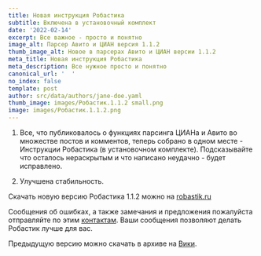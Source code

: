 ```yaml
---
title: Новая инструкция Робастика
subtitle: Включена в установочный комплект
date: '2022-02-14'
excerpt: Все важное - просто и понятно
image_alt: Парсер Авито и ЦИАН версия 1.1.2
thumb_image_alt: Новое в парсерах Авито и ЦИАН версии 1.1.2
meta_title: Новая инструкция Робастика
meta_description: Все нужное просто и понятно
canonical_url: '  '
no_index: false
template: post
author: src/data/authors/jane-doe.yaml
thumb_image: images/Робастик.1.1.2 small.png
image: images/Робастик.1.1.2.png
---
```

1.  Все, что публиковалось о функциях парсинга ЦИАНа и Авито во множестве постов и комментов, теперь собрано в одном месте - Инструкции Робастика (в установочном комплекте). Подсказывайте что осталось нераскрытым и что написано неудачно - будет исправлено.

2.  Улучшена стабильность.

Скачать новую версию Робастика 1.1.2 можно на [robastik.ru](https://robastik.ru/)

Сообщения об ошибках, а также замечания и предложения пожалуйста отправляйте по этим [контактам](https://www.notion.so/35af522f0f884c2196c9c827c6148f24). Ваши сообщения позволяют делать Робастик лучше для вас.

Предыдущую версию можно скачать в архиве на [Вики](https://drive.google.com/drive/folders/1cokLSNFInnHOIDUydIFxrE8FDEWb2kBm).
